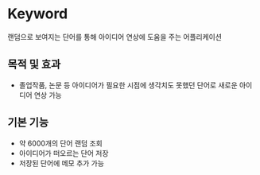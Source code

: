 # Keyword
랜덤으로 보여지는 단어를 통해 아이디어 연상에 도움을 주는 어플리케이션

## 목적 및 효과
- 졸업작품, 논문 등 아이디어가 필요한 시점에 생각치도 못했던 단어로 새로운 아이디어 연상 가능

## 기본 기능
- 약 6000개의 단어 랜덤 조회  
- 아이디어가 떠오르는 단어 저장  
- 저장된 단어에 메모 추가 가능  
